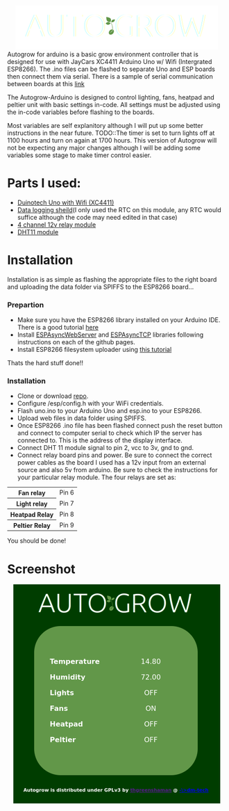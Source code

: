 
<div align="center"><img src="/esp/data/logo.png" alt="Autogrow logo"></div>
<div>
Autogrow for arduino is a basic grow environment controller that is designed for use with JayCars XC4411 Arduino Uno w/ Wifi (Intergrated ESP8266). The .ino files can be flashed to separate Uno and ESP boards then connect them via serial. There is a sample of serial communication between boards at this <a href="https://www.hackster.io/RoboticaDIY/send-data-from-arduino-to-nodemcu-and-nodemcu-to-arduino-17d47a">link</a>
 
The Autogrow-Arduino is designed to control lighting, fans, heatpad and peltier unit with basic settings in-code. All settings must be adjusted using the in-code variables before flashing to the boards.
 
Most variables are self explanitory although I will put up some better instructions in the near future.
TODO::The timer is set to turn lights off at 1100 hours and turn on again at 1700 hours. This version of Autogrow will not be expecting any major changes although I will be adding some variables some stage to make timer control easier.
 
 
# Parts I used:

 * <a href="https://www.jaycar.co.nz/uno-with-wi-fi/p/XC4411">Duinotech Uno with Wifi (XC4411)</a>
 * <a href="https://www.jaycar.co.nz/arduino-compatible-data-logging-shield/p/XC4536">Data logging sheild</a>(I only used the RTC on this module, any RTC would suffice although the code may need edited in that case)
 * <a href="https://www.jaycar.co.nz/arduino-compatible-4-channel-12v-relay-module/p/XC4440">4 channel 12v relay module</a>
 * <a href="https://www.jaycar.co.nz/arduino-compatible-temperature-and-humidity-sensor-module/p/XC4520">DHT11 module</a>

# Installation
Installation is as simple as flashing the appropriate files to the right board and uploading the data folder via SPIFFS to the ESP8266 board...
 
<h3>Prepartion</h3>

* Make sure you have the ESP8266 library installed on your Arduino IDE. There is a good tutorial <a href="https://randomnerdtutorials.com/how-to-install-esp8266-board-arduino-ide/">here</a>
* Install <a href="https://github.com/me-no-dev/ESPAsyncWebServer">ESPAsyncWebServer</a> and <a href="https://github.com/me-no-dev/ESPAsyncTCP">ESPAsyncTCP</a> libraries following instructions on each of the github pages.
* Install ESP8266 filesystem uploader using <a href="https://randomnerdtutorials.com/install-esp8266-filesystem-uploader-arduino-ide/">this tutorial</a>
 
Thats the hard stuff done!!
 
 <h3>Installation</h3>
 
 * Clone or download <a href="https://github.com/thgreenshaman/Autogrow-Arduino/">repo</a>.
 * Configure /esp/config.h with your WiFi credentials.
 * Flash uno.ino to your Arduino Uno and esp.ino to your ESP8266.
 * Upload web files in data folder using SPIFFS.
  * Once ESP8266 .ino file has been flashed connect push the reset button and connect to computer serial to check which IP the server has connected to. This is the address of the display interface.
 * Connect DHT 11 module signal to pin 2, vcc to 3v, gnd to gnd.
 * Connect relay board pins and power. Be sure to connect the correct power cables as the board I used has a 12v input from an external source and also 5v from arduino. Be sure to check the instructions for your particular relay module.
 The four relays are set as:
 <table align="center">
   <tr>
    <th>Fan relay</th>
    <td>Pin 6</td>
   </tr>
   <tr>
    <th>Light relay</th>
    <td>Pin 7</td>
   </tr>
   <tr>
    <th>Heatpad Relay</th>
    <td>Pin 8</td>
   </tr>
   <tr>
    <th>Peltier Relay</th>
    <td>Pin 9</td>
   </tr>
 </table>
 
 You should be done!
 
 # Screenshot
 </div>
 <div align="center">
 <img src="screenshot.png" alt="Screenshot">
               
 </div>
</body>
